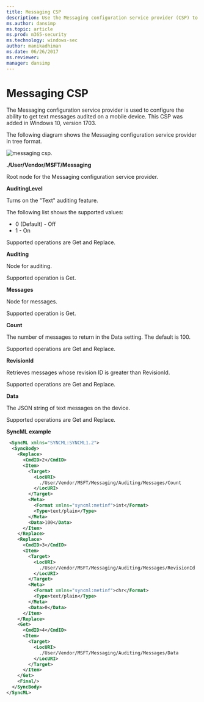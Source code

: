 ```yaml
---
title: Messaging CSP
description: Use the Messaging configuration service provider (CSP) to configure the ability to get text messages audited on a mobile device.
ms.author: dansimp
ms.topic: article
ms.prod: m365-security
ms.technology: windows-sec
author: manikadhiman
ms.date: 06/26/2017
ms.reviewer: 
manager: dansimp
---
```


# Messaging CSP

The Messaging configuration service provider is used to configure the ability to get text messages audited on a mobile device. This CSP was added in Windows 10, version 1703.

The following diagram shows the Messaging configuration service provider in tree format.

![messaging csp.](images/provisioning-csp-messaging.png)

<a href="" id="--user-msft-applocker"></a>**./User/Vendor/MSFT/Messaging**  

<p>Root node for the Messaging configuration service provider.</p>

<a href="" id="auditinglevel"></a>**AuditingLevel**  
<p>Turns on the &quot;Text&quot; auditing feature.</p>
<p>The following list shows the supported values:</p>
<ul>
<li>0 (Default) - Off</li>
<li>1 - On</li>
</ul>
<p>Supported operations are Get and Replace.</p>

<a href="" id="auditing"></a>**Auditing**  
<p>Node for auditing.</p>
<p>Supported operation is Get.</p>

<a href="" id="messages"></a>**Messages**  
<p>Node for messages.</p>
<p>Supported operation is Get.</p>

<a href="" id="count"></a>**Count**  
<p>The number of messages to return in the Data setting. The default is 100.</p>
<p>Supported operations are Get and Replace.</p>

<a href="" id="revisionid"></a>**RevisionId**  
<p>Retrieves messages whose revision ID is greater than RevisionId.</p>
<p>Supported operations are Get and Replace.</p>

<a href="" id="data"></a>**Data**  
<p>The JSON string of text messages on the device.</p>
<p>Supported operations are Get and Replace.</p>


**SyncML example**

```xml
 <SyncML xmlns="SYNCML:SYNCML1.2">
  <SyncBody>
    <Replace>
      <CmdID>2</CmdID>
      <Item>
        <Target>
          <LocURI>
            ./User/Vendor/MSFT/Messaging/Auditing/Messages/Count
          </LocURI>
        </Target>
        <Meta>
          <Format xmlns="syncml:metinf">int</Format>
          <Type>text/plain</Type>
        </Meta>
        <Data>100</Data>
      </Item>
    </Replace>
    <Replace>
      <CmdID>3</CmdID>
      <Item>
        <Target>
          <LocURI>
            ./User/Vendor/MSFT/Messaging/Auditing/Messages/RevisionId
          </LocURI>
        </Target>
        <Meta>
          <Format xmlns="syncml:metinf">chr</Format>
          <Type>text/plain</Type>
        </Meta>
        <Data>0</Data>
      </Item>
    </Replace>
    <Get>
      <CmdID>4</CmdID>
      <Item>
        <Target>
          <LocURI>
            ./User/Vendor/MSFT/Messaging/Auditing/Messages/Data
          </LocURI>
        </Target>
      </Item>
    </Get>
    <Final/>
  </SyncBody>
</SyncML>
```
